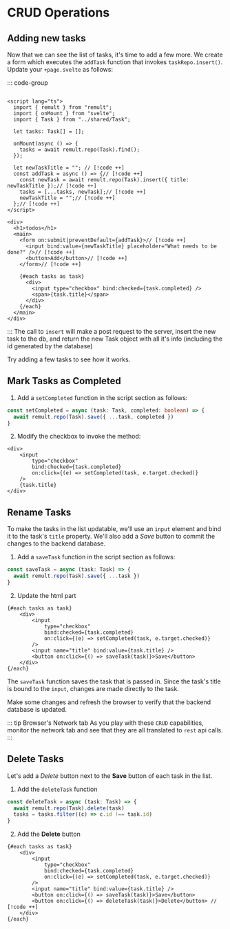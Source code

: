 # CRUD Operations

## Adding new tasks

Now that we can see the list of tasks, it's time to add a few more. We create a form which executes the `addTask` function that invokes `taskRepo.insert()`. Update your `+page.svelte` as follows:

::: code-group

```svelte [src/routes/+page.svelte]

<script lang="ts">
  import { remult } from "remult";
  import { onMount } from "svelte";
  import { Task } from "../shared/Task";

  let tasks: Task[] = [];

  onMount(async () => {
    tasks = await remult.repo(Task).find();
  });

  let newTaskTitle = ""; // [!code ++]
  const addTask = async () => {// [!code ++]
    const newTask = await remult.repo(Task).insert({ title: newTaskTitle });// [!code ++]
    tasks = [...tasks, newTask];// [!code ++]
    newTaskTitle = "";// [!code ++]
  };// [!code ++]
</script>

<div>
  <h1>todos</h1>
  <main>
    <form on:submit|preventDefault={addTask}>// [!code ++]
      <input bind:value={newTaskTitle} placeholder="What needs to be done?" />// [!code ++]
      <button>Add</button>// [!code ++]
    </form>// [!code ++]

    {#each tasks as task}
      <div>
        <input type="checkbox" bind:checked={task.completed} />
        <span>{task.title}</span>
      </div>
    {/each}
  </main>
</div>

```

:::
The call to `insert` will make a post request to the server, insert the new task to the db, and return the new Task object with all it's info (including the id generated by the database)

Try adding a few tasks to see how it works.

## Mark Tasks as Completed

1. Add a `setCompleted` function in the script section as follows:

```ts
const setCompleted = async (task: Task, completed: boolean) => {
  await remult.repo(Task).save({ ...task, completed })
}
```

2. Modify the checkbox to invoke the method:

```svelte
<div>
	<input
		type="checkbox"
		bind:checked={task.completed}
		on:click={(e) => setCompleted(task, e.target.checked)}
	/>
	{task.title}
</div>
```

## Rename Tasks

To make the tasks in the list updatable, we'll use an `input` element and bind it to the task's `title` property. We'll also add a _Save_ button to commit the changes to the backend database.

1. Add a `saveTask` function in the script section as follows:

```ts
const saveTask = async (task: Task) => {
  await remult.repo(Task).save({ ...task })
}
```

2. Update the html part

```svelte
{#each tasks as task}
	<div>
		<input
			type="checkbox"
			bind:checked={task.completed}
			on:click={(e) => setCompleted(task, e.target.checked)}
		/>
		<input name="title" bind:value={task.title} />
		<button on:click={() => saveTask(task)}>Save</button>
	</div>
{/each}
```

The `saveTask` function saves the task that is passed in. Since the task's title is bound to the `input`, changes are made directly to the task.

Make some changes and refresh the browser to verify that the backend database is updated.

::: tip Browser's Network tab
As you play with these `CRUD` capabilities, monitor the network tab and see that they are all translated to `rest` api calls.
:::

## Delete Tasks

Let's add a _Delete_ button next to the **Save** button of each task in the list.

1. Add the `deleteTask` function

```ts
const deleteTask = async (task: Task) => {
  await remult.repo(Task).delete(task)
  tasks = tasks.filter((c) => c.id !== task.id)
}
```

2. Add the **Delete** button

```svelte
{#each tasks as task}
	<div>
		<input
			type="checkbox"
			bind:checked={task.completed}
			on:click={(e) => setCompleted(task, e.target.checked)}
		/>
		<input name="title" bind:value={task.title} />
		<button on:click={() => saveTask(task)}>Save</button>
		<button on:click={() => deleteTask(task)}>Delete</button> // [!code ++]
	</div>
{/each}
```
